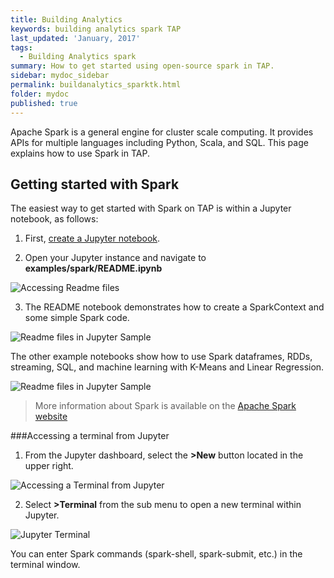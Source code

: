 ```yaml
---
title: Building Analytics
keywords: building analytics spark TAP
last_updated: 'January, 2017'
tags:
  - Building Analytics spark
summary: How to get started using open-source spark in TAP. 
sidebar: mydoc_sidebar
permalink: buildanalytics_sparktk.html
folder: mydoc
published: true
---
```


Apache Spark is a general engine for cluster scale computing. It provides APIs for multiple languages including Python, Scala, and SQL. This page explains how to use Spark in TAP.

## Getting started with Spark

The easiest way to get started with Spark on TAP is within a Jupyter notebook, as follows:

1. First, [create a Jupyter notebook](/Building-Analytics/Creating_Jupyter_Notebook_Instance.md).

2. Open your Jupyter instance and navigate to **examples/spark/README.ipynb**

![Accessing Readme files](/images/Build_Analytics_SparkScreen1.png)

3. The README notebook demonstrates how to create a SparkContext and some simple Spark code.

![Readme files in Jupyter Sample](/images/Build_Analytics_SparkScreen2.png)

The other example notebooks show how to use Spark dataframes, RDDs, streaming, SQL, and machine learning with K-Means and Linear Regression.

![Readme files in Jupyter Sample](/images/Build_Analytics_Spark_Screen3_New1.png)

>More information about Spark is available on the [Apache Spark website](http://spark.apache.org/)

###Accessing a terminal from Jupyter
1. From the Jupyter dashboard, select the **>New** button located in the upper right.

![Accessing a Terminal from Jupyter](/images/Build_Analytics_SparkScreen4.jpg) 

2. Select **>Terminal** from the sub menu to open a new terminal within Jupyter. 

![Jupyter Terminal](/images/Build_Analytics_SparkScreen5.jpg) 

You can enter Spark commands (spark-shell, spark-submit, etc.) in the terminal window.
